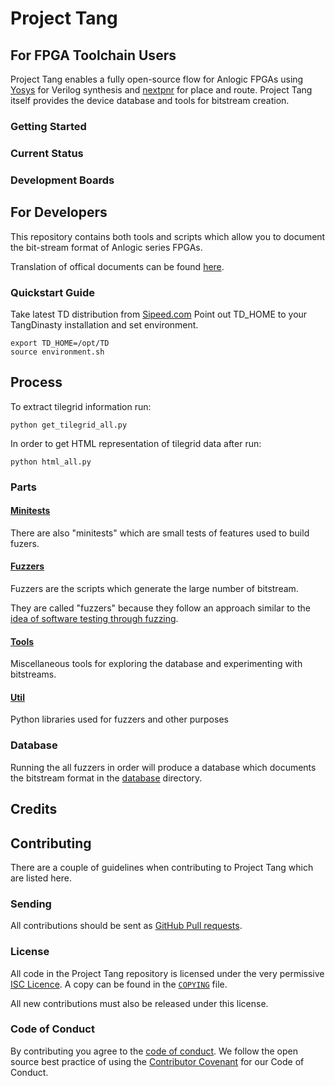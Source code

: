 # Project Tang
 
## For FPGA Toolchain Users

Project Tang enables a fully open-source flow for Anlogic FPGAs using [Yosys](https://github.com/YosysHQ/yosys)
for Verilog synthesis and [nextpnr](https://github.com/YosysHQ/nextpnr) for place and route.
Project Tang itself provides the device database and tools for bitstream creation.

### Getting Started

### Current Status
 
### Development Boards

## For Developers

This repository contains both tools and scripts which allow you to document the
bit-stream format of Anlogic series FPGAs.

Translation of offical documents can be found [here](https://github.com/kprasadvnsi/Anlogic_Doc_English).

### Quickstart Guide

Take latest TD distribution from [Sipeed.com](http://dl.sipeed.com/TANG/Premier/IDE/TD1909_linux.rar)
Point out TD_HOME to your TangDinasty installation and set environment.

```
export TD_HOME=/opt/TD
source environment.sh
```

## Process

To extract tilegrid information run:

```
python get_tilegrid_all.py
```

In order to get HTML representation of tilegrid data after run:

```
python html_all.py
```

### Parts

#### [Minitests](minitests)

There are also "minitests" which are small tests of features used to build fuzers.

#### [Fuzzers](fuzzers)

Fuzzers are the scripts which generate the large number of bitstream.

They are called "fuzzers" because they follow an approach similar to the
[idea of software testing through fuzzing](https://en.wikipedia.org/wiki/Fuzzing).

#### [Tools](tools)

Miscellaneous tools for exploring the database and experimenting with bitstreams.

#### [Util](util)

Python libraries used for fuzzers and other purposes

### Database

Running the all fuzzers in order will produce a database which documents the
bitstream format in the [database](database) directory.

## Credits

## Contributing

There are a couple of guidelines when contributing to Project Tang which are
listed here.

### Sending

All contributions should be sent as
[GitHub Pull requests](https://help.github.com/articles/creating-a-pull-request-from-a-fork/).

### License

All code in the Project Tang repository is licensed under the very permissive
[ISC Licence](COPYING). A copy can be found in the [`COPYING`](COPYING) file.

All new contributions must also be released under this license.

### Code of Conduct

By contributing you agree to the [code of conduct](CODE_OF_CONDUCT.md). We
follow the open source best practice of using the [Contributor
Covenant](https://www.contributor-covenant.org/) for our Code of Conduct.
